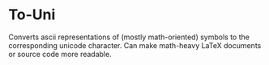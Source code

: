To-Uni
======

Converts ascii representations of (mostly math-oriented) symbols to the corresponding unicode character. Can make math-heavy LaTeX documents or source code more readable.

